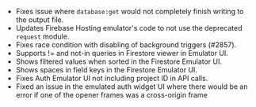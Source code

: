 - Fixes issue where `database:get` would not completely finish writing to the output file.
- Updates Firebase Hosting emulator's code to not use the deprecated `request` module.
- Fixes race condition with disabling of background triggers (#2857).
- Supports != and not-in queries in Firestore viewer in Emulator UI.
- Shows filtered values when sorted in the Firestore Emulator UI.
- Shows spaces in field keys in the Firestore Emulator UI.
- Fixes Auth Emulator UI not including project ID in API calls.
- Fixed an issue in the emulated auth widget UI where there would be an error if one of the opener frames was a cross-origin frame